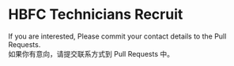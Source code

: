 # HBFC Technicians Recruit
If you are interested, Please commit your contact details to the Pull Requests.  
如果你有意向，请提交联系方式到 Pull Requests 中。
